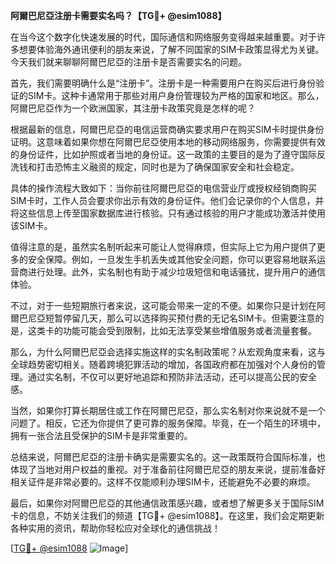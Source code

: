 **阿爾巴尼亞注册卡需要实名吗？【TG💪+ @esim1088】**

在当今这个数字化快速发展的时代，国际通信和网络服务变得越来越重要。对于许多想要体验海外通讯便利的朋友来说，了解不同国家的SIM卡政策显得尤为关键。今天我们就来聊聊阿爾巴尼亞的注册卡是否需要实名的问题。

首先，我们需要明确什么是“注册卡”。注册卡是一种需要用户在购买后进行身份验证的SIM卡。这种卡通常用于那些对用户身份管理较为严格的国家和地区。那么，阿爾巴尼亞作为一个欧洲国家，其注册卡政策究竟是怎样的呢？

根据最新的信息，阿爾巴尼亞的电信运营商确实要求用户在购买SIM卡时提供身份证明。这意味着如果你想在阿爾巴尼亞使用本地的移动网络服务，你需要提供有效的身份证件，比如护照或者当地的身份证。这一政策的主要目的是为了遵守国际反洗钱和打击恐怖主义融资的规定，同时也是为了确保国家安全和社会稳定。

具体的操作流程大致如下：当你前往阿爾巴尼亞的电信营业厅或授权经销商购买SIM卡时，工作人员会要求你出示有效的身份证件。他们会记录你的个人信息，并将这些信息上传至国家数据库进行核验。只有通过核验的用户才能成功激活并使用该SIM卡。

值得注意的是，虽然实名制听起来可能让人觉得麻烦，但实际上它为用户提供了更多的安全保障。例如，一旦发生手机丢失或其他安全问题，你可以更容易地联系运营商进行处理。此外，实名制也有助于减少垃圾短信和电话骚扰，提升用户的通信体验。

不过，对于一些短期旅行者来说，这可能会带来一定的不便。如果你只是计划在阿爾巴尼亞短暂停留几天，那么可以选择购买预付费的无记名SIM卡。但需要注意的是，这类卡的功能可能会受到限制，比如无法享受某些增值服务或者流量套餐。

那么，为什么阿爾巴尼亞会选择实施这样的实名制政策呢？从宏观角度来看，这与全球趋势密切相关。随着跨境犯罪活动的增加，各国政府都在加强对个人身份的管理。通过实名制，不仅可以更好地追踪和预防非法活动，还可以提高公民的安全感。

当然，如果你打算长期居住或工作在阿爾巴尼亞，那么实名制对你来说就不是一个问题了。相反，它还为你提供了更可靠的服务保障。毕竟，在一个陌生的环境中，拥有一张合法且受保护的SIM卡是非常重要的。

总结来说，阿爾巴尼亞的注册卡确实是需要实名的。这一政策既符合国际标准，也体现了当地对用户权益的重视。对于准备前往阿爾巴尼亞的朋友来说，提前准备好相关证件是非常必要的。这样不仅能顺利办理SIM卡，还能避免不必要的麻烦。

最后，如果你对阿爾巴尼亞的其他通信政策感兴趣，或者想了解更多关于国际SIM卡的信息，不妨关注我们的频道【TG💪+ @esim1088】。在这里，我们会定期更新各种实用的资讯，帮助你轻松应对全球化的通信挑战！

[[TG💪+ @esim1088](https://t.me/s/esim1088) ![Image](https://i.postimg.cc/4NQfJmqS/Snipaste-2025-05-13-00-14-12.png)]
